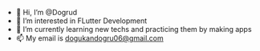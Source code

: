 - 👋 Hi, I’m @Dogrud
- 👀 I’m interested in FLutter Development
- 🌱 I’m currently learning new techs and practicing them by making apps
- 📫 My email is dogukandogru06@gmail.com  

<!---
Dogrud/Dogrud is a ✨ special ✨ repository because its `README.md` (this file) appears on your GitHub profile.
You can click the Preview link to take a look at your changes.
--->

